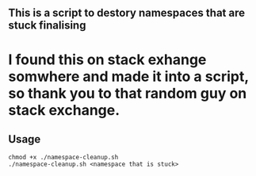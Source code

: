 ## This is a script to destory namespaces that are stuck finalising

#  I found this on stack exhange somwhere and made it into a script, so thank you to that random guy on stack exchange.




## Usage

```
chmod +x ./namespace-cleanup.sh
./namespace-cleanup.sh <namespace that is stuck>
```
